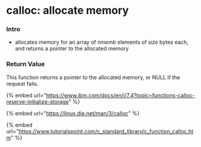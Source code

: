# calloc: allocate memory

### Intro

* allocates memory for an array of _nmemb_ elements of _size_ bytes each, and returns a pointer to the allocated memory

### Return Value

This function returns a pointer to the allocated memory, or NULL if the request fails.



{% embed url="https://www.ibm.com/docs/en/i/7.4?topic=functions-calloc-reserve-initialize-storage" %}

{% embed url="https://linux.die.net/man/3/calloc" %}

{% embed url="https://www.tutorialspoint.com/c_standard_library/c_function_calloc.htm" %}
